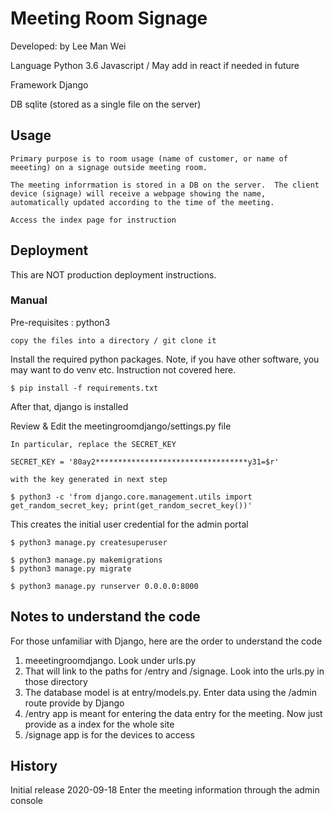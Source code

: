 # Meeting Room Signage

Developed: by Lee Man Wei

Language
    Python 3.6
    Javascript  / May add in react if needed in future

Framework
    Django

DB
    sqlite (stored as a single file on the server)

## Usage

    Primary purpose is to room usage (name of customer, or name of meeeting) on a signage outside meeting room.

    The meeting inforrmation is stored in a DB on the server.  The client device (signage) will receive a webpage showing the name, automatically updated according to the time of the meeting.

    Access the index page for instruction

## Deployment

This are NOT production deployment instructions.

### Manual

Pre-requisites : python3

    copy the files into a directory / git clone it

Install the required python packages.  Note, if you have other software, you may want to do venv etc.  Instruction not covered here.

    $ pip install -f requirements.txt

After that, django is installed

Review & Edit the meetingroomdjango/settings.py file

    In particular, replace the SECRET_KEY
    
    SECRET_KEY = '80ay2**********************************y31=$r'
    
    with the key generated in next step
    
    $ python3 -c 'from django.core.management.utils import get_random_secret_key; print(get_random_secret_key())'

This creates the initial user credential for the admin portal

    $ python3 manage.py createsuperuser

    $ python3 manage.py makemigrations
    $ python3 manage.py migrate

    $ python3 manage.py runserver 0.0.0.0:8000

## Notes to understand the code

For those unfamiliar with Django, here are the order to understand the code

1. meeetingroomdjango.  Look under urls.py
2. That will link to the paths for /entry  and /signage.  Look into the urls.py in those directory
3. The database model is at entry/models.py.  Enter data using the /admin route provide by Django
4. /entry app is meant for entering the data entry for the meeting.  Now just provide as a index for the whole site
5. /signage app is for the devices to access

## History

Initial release 2020-09-18   Enter the meeting information through the admin console
  